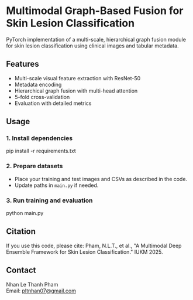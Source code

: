 # Multimodal Graph-Based Fusion for Skin Lesion Classification

PyTorch implementation of a multi-scale, hierarchical graph fusion module for skin lesion classification using clinical images and tabular metadata.

## Features
- Multi-scale visual feature extraction with ResNet-50
- Metadata encoding
- Hierarchical graph fusion with multi-head attention
- 5-fold cross-validation
- Evaluation with detailed metrics

## Usage

### 1. Install dependencies
pip install -r requirements.txt


### 2. Prepare datasets
- Place your training and test images and CSVs as described in the code.
- Update paths in `main.py` if needed.

### 3. Run training and evaluation
python main.py


## Citation

If you use this code, please cite:
Pham, N.L.T., et al., "A Multimodal Deep Ensemble Framework for Skin Lesion Classification." IUKM 2025.

## Contact

Nhan Le Thanh Pham  
Email: pltnhan07@gmail.com
